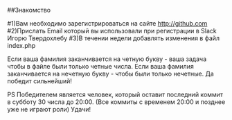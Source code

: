 ##Знакомство


#1)Вам необходимо зарегистрироваться на сайте http://github.com
#2)Прислать Email который вы использовали при регистрации в Slack Игорю Твердохлебу
#3)В течении недели добавлять изменения в файл index.php

Если ваша фамилия заканчивается на четную букву - ваша задача чтобы в файле были только четные числа. Если ваша фамилия заканчивается на нечетную букву - чтобы были только нечетные.
Да победит сильнейший!


PS Победителем является человек, который оставит последний коммит в субботу 30 числа до 20:00. (Все коммиты с временем 20:00 и позднее уже не играют роли)
Удачи!
